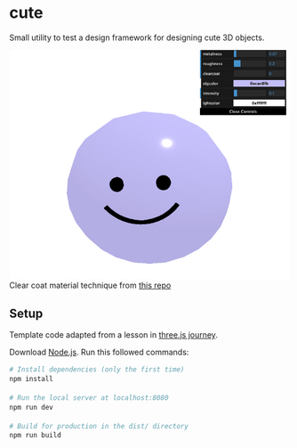 # cute

Small utility to test a design framework for designing cute 3D objects.

![smiley face with debug UI](thumbnail.png)
Clear coat material technique from [this repo](https://github.com/kellymilligan/codrops-oct-2021-final)

## Setup
Template code adapted from a lesson in [three.js journey](https://threejs-journey.com).

Download [Node.js](https://nodejs.org/en/download/).
Run this followed commands:

``` bash
# Install dependencies (only the first time)
npm install

# Run the local server at localhost:8080
npm run dev

# Build for production in the dist/ directory
npm run build
```
